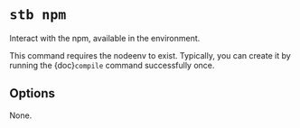 # `stb npm`

Interact with the npm, available in the environment.

This command requires the nodeenv to exist. Typically, you can create it by
running the {doc}`compile` command successfully once.

## Options

None.
